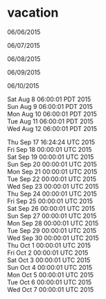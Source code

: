 # vacation
06/06/2015

06/07/2015

06/08/2015

06/09/2015

06/10/2015

Sat Aug  8 06:00:01 PDT 2015  
Sun Aug  9 06:00:01 PDT 2015  
Mon Aug 10 06:00:01 PDT 2015  
Tue Aug 11 06:00:01 PDT 2015  
Wed Aug 12 06:00:01 PDT 2015  
  
Thu Sep 17 16:24:24 UTC 2015  
Fri Sep 18 00:00:01 UTC 2015  
Sat Sep 19 00:00:01 UTC 2015  
Sun Sep 20 00:00:01 UTC 2015  
Mon Sep 21 00:00:01 UTC 2015  
Tue Sep 22 00:00:01 UTC 2015  
Wed Sep 23 00:00:01 UTC 2015  
Thu Sep 24 00:00:01 UTC 2015  
Fri Sep 25 00:00:01 UTC 2015  
Sat Sep 26 00:00:01 UTC 2015  
Sun Sep 27 00:00:01 UTC 2015  
Mon Sep 28 00:00:01 UTC 2015  
Tue Sep 29 00:00:01 UTC 2015  
Wed Sep 30 00:00:01 UTC 2015  
Thu Oct  1 00:00:01 UTC 2015  
Fri Oct  2 00:00:01 UTC 2015  
Sat Oct  3 00:00:01 UTC 2015  
Sun Oct  4 00:00:01 UTC 2015  
Mon Oct  5 00:00:01 UTC 2015  
Tue Oct  6 00:00:01 UTC 2015  
Wed Oct  7 00:00:01 UTC 2015  
